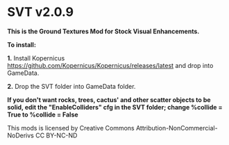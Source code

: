 # SVT v2.0.9

**This is the Ground Textures Mod for Stock Visual Enhancements.**

**To install:**

**1.** Install Kopernicus https://github.com/Kopernicus/Kopernicus/releases/latest
and drop into GameData.

**2.** Drop the SVT folder into GameData folder.

**If you don't want rocks, trees, cactus' and other scatter objects to be solid, edit the "EnableColliders" cfg in the SVT folder; change %collide = True to %collide = False**


This mods is licensed by Creative Commons Attribution-NonCommercial-NoDerivs 
CC BY-NC-ND 

